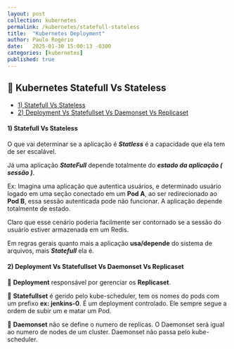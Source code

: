 ```yaml
---
layout: post
collection: kubernetes
permalink: /kubernetes/statefull-stateless
title:  "Kubernetes Deployment"
author: Paulo Rogério
date:   2025-01-30 15:00:13 -0300
categories: [kubernetes]
published: true
---
```


## 🚀 Kubernetes Statefull Vs Stateless

- [1) Statefull Vs Stateless](#1-statefull-vs-stateless)
- [2) Deployment Vs Statefullset Vs Daemonset Vs Replicaset](#2-deployment-vs-statefullset-vs-daemonset-vs-replicaset)

#### 1) Statefull Vs Stateless

O que vai determinar se a aplicação é ***Statless*** é a capacidade que ela tem de ser escalável.

Já uma aplicação ***StateFull*** depende totalmente do ***estado da aplicação ( sessão )***. 

Ex: Imagina uma aplicação que autentica usuários, e determinado usuário logado em uma seção conectado em um **Pod A**, ao ser redirecionado ao **Pod B**, essa sessão autenticada pode não funcionar. A aplicação depende totalmente de estado.

Claro que esse cenário poderia facilmente ser contornado se a sessão do usuário estiver armazenada em um Redis.

Em regras gerais quanto mais a aplicação **usa/depende** do sistema de arquivos, mais ***Statefull*** ela é.

#### 2) Deployment Vs Statefullset Vs Daemonset Vs Replicaset

🔸 **Deployment** responsável por gerenciar os **Replicaset**.

🔸 **Statefullset** é gerido pelo kube-scheduler, tem os nomes do pods com um prefixo **ex: jenkins-0**. É um deployment controlado. Ele sempre segue a ordem de subir um e matar um Pod.  

🔸 **Daemonset** não se define o numero de replicas. O Daemonset será igual ao numero de nodes de um cluster. Daemonset não passa pelo kube-scheduler.
